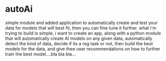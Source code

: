 # autoAi
simple module and added application to automatically create and test your data for models that will best fit, then you can fine tune it further.
what i'm trying to build is simple, i want to create an app, along with a python module that will automatically create AI models on any given data, automatically 
detect the kind of data, decide if its a reg task or not, then build the best models for the data, and give thee user recommendations
on how to further train the best model....bla bla bla...
